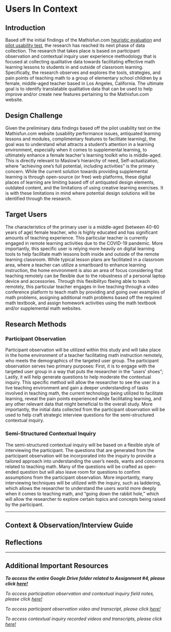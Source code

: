 # Users In Context
## Introduction
Based off the initial findings of the Mathisfun.com [heuristic evaluation](https://github.com/elco7985/DH250-Romero_Garrett/tree/main/Assignment%2001) and [pilot usability test](https://github.com/elco7985/DH250-Romero_Garrett/tree/main/Assignment%2002), the research has reached its next phase of data collection. The research that takes place is based on participant observation and contextual inquiry user experience methodology that is focused at collecting qualitative data towards facilitating effective math learning lessons to students in and outside of classroom learning. Specifically, the research observes and explores the tools, strategies, and pain points of teaching math to a group of elementary school children by a female, middle-aged teacher based in Los Angeles, California. The ultimate goal is to identify translatable qualitative data that can be used to help improve and/or create new features pertaining to the Mathisfun.com website.  

## Design Challenge
Given the preliminary data findings based off the pilot usability test on the Mathisfun.com website (usability performance issues, antiquated learning lessons and modules, complimentary features to facilitate learning), the goal was to understand what attracts a student’s attention in a learning environment, especially when it comes to supplemental learning, to ultimately enhance a female teacher's learning toolkit who is middle-aged. This is directly relevant to Maslow’s hierarchy of need, Self-actualization, where “achieving one’s full potential, including activities” is the primary concern. While the current solution towards providing supplemental learning is through open-source (or free) web platforms, these digital places of learning are limiting based off of antiquated design elements, outdated content, and the limitations of using creative learning exercises. It is with these limitations in mind where potential design solutions will be identified through the research.   

## Target Users
The characteristics of the primary user is a middle-aged (between 40-60 years of age) female teacher, who is highly educated and has significant amounts of teaching experience. This particular teacher is currently engaged in remote learning activities due to the COVID-19 pandemic. More importantly, this specific user is relying more heavily on digital learning tools to help facilitate math lessons both inside and outside of the remote learning classroom. While typical lesson plans are facilitated in a classroom area, where a teacher can utilize a smartboard to enhance learning instruction, the home environment is also an area of focus considering that teaching remotely can be flexible due to the robustness of a personal laptop device and accessories. Through this flexibilityo fbeing able to teach remotely, this particular teacher engages in live teaching through a video conference platform to teach math by providing and going over examples of math problems, assigning additional math problems based off the required math textbook, and assign homework activities using the math textbook and/or supplemental math websites. 

## Research Methods
### Participant Observation
Participant observation will be utilized within this study and will take place in the home environment of a teacher facilitating math instruction remotely, who meets the demographics of the targeted user group. The participant observation serves two primary purposes: First, it is to engage with the targeted user group in a way that puts the researcher in the “users’ shoes”; Lastly, it will help generate questions to help moderate the contextual inquiry. This specific method will allow the researcher to see the user in a live teaching environment and gain a deeper understanding of tasks involved in teaching math, the current technology being utilized to facilitate learning, reveal the pain points experienced while facilitating learning, and any other relevant data that might beneficial to the overall study. More importantly, the initial data collected from the participant observation will be used to help craft strategic interview questions for the semi-structured contextual inquiry. 

### Semi-Structured Contextual Inquiry
The semi-structured contextual inquiry will be based on a flexible style of interviewing the participant. The questions that are generated from the participant observation will be incorporated into the inquiry to provide a tailored approach into understanding the user’s needs, wants and concerns related to teaching math. Many of the questions will be crafted as open-ended question but will also leave room for questions to confirm assumptions from the participant observation. More importantly, many interviewing techniques will be utilized with the inquiry, such as laddering, which allows the researcher to understand the users world more deeply when it comes to teaching math, and “going down the rabbit hole,” which will allow the researcher to explore certain topics and concepts being raised by the participant. 

----

## Context & Observation/Interview Guide


## Reflections


----
## Additional Important Resources

_**To access the entire Google Drive folder related to Assignment #4, please click [here!](https://drive.google.com/drive/folders/1GWWyc0lflhutxklKxgF8shzU4FWQIV4A?usp=sharing)**_

_To access participation observation and contextual inquiry  field notes, please click [here!](https://drive.google.com/drive/folders/1TMJJ2525-lpz8aWnxhGwQ_glnKdeZoTC?usp=sharing)_

_To access participant observation video and transcript, please click [here!](https://drive.google.com/drive/folders/1-PxKmLAlZ-bPHPaPAYbaJfU8zmcZ3YrE?usp=sharing)_

_To access contextual inquiry recorded videos and transcripts, please click [here!](https://drive.google.com/drive/folders/1t_IufzxSTXl54lOjGZbPMhWzwn0PomiJ?usp=sharing)_
